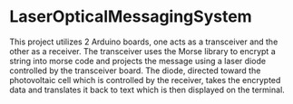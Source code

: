 # LaserOpticalMessagingSystem

This project utilizes 2 Arduino boards, one acts as a transceiver and the other as a receiver. The transceiver uses the Morse library to encrypt a string into morse code and projects the message using a laser diode controlled by the transceiver board. The diode, directed toward the photovoltaic cell which is controlled by the receiver, takes the encrypted data and translates it back to text which is then displayed on the terminal.

